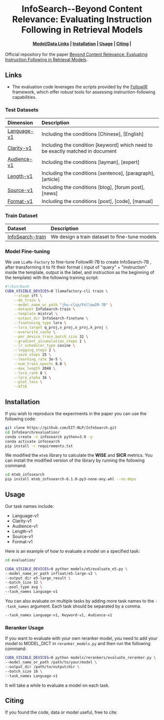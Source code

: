 <h1 align="center">InfoSearch--Beyond Content Relevance: Evaluating Instruction Following in Retrieval Models</b></h1>

<h4 align="center">
    <p>
        <a href="#links">Model/Data Links</a> |
        <a href="#installation">Installation</a> |
        <a href="#usage">Usage</a> |
        <a href="#citing">Citing</a> |
    <p>
</h4>

Official repository for the paper [Beyond Content Relevance: Evaluating Instruction Following in Retrieval Models]().

## Links
- The evaluation code leverages the scripts provided by the [FollowIR](https://github.com/orionw/FollowIR) framework, which offer robust tools for assessing instruction-following capabilities.
### Test Datasets

| Dimension                                                           | Description                                                                    |
|:--------------------------------------------------------------------|:-------------------------------------------------------------------------------|
| [Language-v1](https://huggingface.co/datasets/jianqunZ/Language-v1) | Including the conditions [Chinese], [English]                                  |
| [Clarity-v1](https://huggingface.co/datasets/jianqunZ/Clarity-v1)   | Including the condition [keyword] which need to be exactly matched in document |
| [Audience-v1](https://huggingface.co/datasets/jianqunZ/Audience-v1) | Including the conditions [layman], [expert]                                    |
| [Length-v1](https://huggingface.co/datasets/jianqunZ/Length-v1)     | Including the conditions [sentence], [paragraph], [article]                    |
| [Source-v1](https://huggingface.co/datasets/jianqunZ/Source-v1)     | Including the conditions [blog], [forum post], [news]                          |
| [Format-v1](https://huggingface.co/datasets/jianqunZ/Format-v1)     | Including the conditions [post], [code], [manual]                              |

### Train Dataset

| Dataset              | Description                                   |
|:---------------------|:----------------------------------------------|
| [InfoSearch-train]() | We design a train dataset to fine-tune models |

### Model Fine-tuning

We use `LLaMa-Factory` to fine-tune FollowIR-7B to create InfoSearch-7B , after transforming it to fit their format (
input of "query" + "instruction" inside the template, output is the label, and instruction as the beginning of the
template) with the following training script:

```bash
#!/bin/bash
CUDA_VISIBLE_DEVICES=0 llamafactory-cli train \
    --stage sft \
    --do_train \
    --model_name_or_path "jhu-clsp/FollowIR-7B" \
    --dataset InfoSearch-train \
    --template mistral \
    --output_dir InfoSearch-finetune \
    --finetuning_type lora \
    --lora_target q_proj,v_proj,o_proj,k_proj \
    --overwrite_cache \
    --per_device_train_batch_size 32 \
    --gradient_accumulation_steps 1 \
    --lr_scheduler_type cosine \
    --logging_steps 2 \
    --save_steps 25 \
    --learning_rate 3e-5 \
    --num_train_epochs 8.0 \
    --max_length 2048 \
    --lora_rank 8 \
    --lora_alpha 16 \
    --plot_loss \
    --bf16
```

## Installation

If you wish to reproduce the experiments in the paper you can use the following code:

```bash
git clone https://github.com/EIT-NLP/InfoSearch.git
cd InfoSearch/evaluation/
conda create -n infosearch python=3.9 -y
conda activate infosearch
pip install -r requirements.txt
```

We modified the `mteb` library to calculate the **WISE** and **SICR** metrics. You can install the modified version of
the library by running the following command:

```bash
cd mteb_infosearch
pip install mteb_infosearch-0.1.0-py3-none-any.whl --no-deps
```

## Usage

Our task names include:

- Language-v1
- Clarity-v1
- Audience-v1
- Length-v1
- Source-v1
- Format-v1

Here is an example of how to evaluate a model on a specified task:

```bash
cd evaluation/

CUDA_VISIBLE_DEVICES=0 python models/e5/evaluate_e5.py \
--model_name_or_path infloat/e5-large-v2 \
--output_dir e5-large_result \
--batch_size 32 \
--pool_type avg \
--task_names Language-v1
```

You can also evaluate on multiple tasks by adding more task names to the `--task_names` argument. Each task should be
separated by a comma.

```bash
--task_names Language-v1, Keyword-v1, Audience-v1
```

### Reranker Usage

If you want to evaluate with your own reranker model, you need to add your model to MODEL_DICT in `reranker_models.py`
and then run the following command:

```bash
CUDA_VISIBLE_DEVICES=0 python models/rerankers/evaluate_reranker.py \
--model_name_or_path /path/to/your/model \
--output_dir /path/to/output/dir \
--batch_size 16 \
--task_names Language-v1
```

It will take a while to evaluate a model on each task.

## Citing

If you found the code, data or model useful, free to cite:

```bibtex

```

